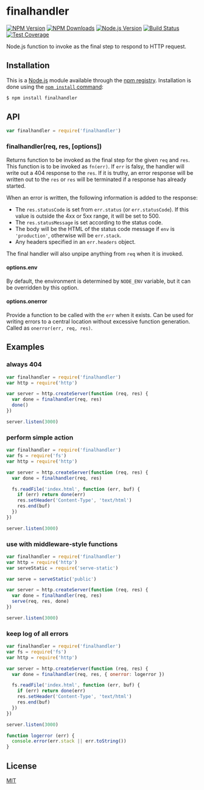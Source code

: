# finalhandler

[![NPM Version][npm-image]][npm-url]
[![NPM Downloads][downloads-image]][downloads-url]
[![Node.js Version][node-image]][node-url]
[![Build Status][github-actions-ci-image]][github-actions-ci-url]
[![Test Coverage][coveralls-image]][coveralls-url]

Node.js function to invoke as the final step to respond to HTTP request.

## Installation

This is a [Node.js](https://nodejs.org/en/) module available through the
[npm registry](https://www.npmjs.com/). Installation is done using the
[`npm install` command](https://docs.npmjs.com/getting-started/installing-npm-packages-locally):

```sh
$ npm install finalhandler
```

## API

```js
var finalhandler = require('finalhandler')
```

### finalhandler(req, res, [options])

Returns function to be invoked as the final step for the given `req` and `res`. This function is to
be invoked as `fn(err)`. If `err` is falsy, the handler will write out a 404 response to the `res`.
If it is truthy, an error response will be written out to the `res` or `res` will be terminated if a
response has already started.

When an error is written, the following information is added to the response:

* The `res.statusCode` is set from `err.status` (or `err.statusCode`). If this value is outside the
  4xx or 5xx range, it will be set to 500.
* The `res.statusMessage` is set according to the status code.
* The body will be the HTML of the status code message if `env` is
  `'production'`, otherwise will be `err.stack`.
* Any headers specified in an `err.headers` object.

The final handler will also unpipe anything from `req` when it is invoked.

#### options.env

By default, the environment is determined by `NODE_ENV` variable, but it can be overridden by this
option.

#### options.onerror

Provide a function to be called with the `err` when it exists. Can be used for writing errors to a
central location without excessive function generation. Called as `onerror(err, req, res)`.

## Examples

### always 404

```js
var finalhandler = require('finalhandler')
var http = require('http')

var server = http.createServer(function (req, res) {
  var done = finalhandler(req, res)
  done()
})

server.listen(3000)
```

### perform simple action

```js
var finalhandler = require('finalhandler')
var fs = require('fs')
var http = require('http')

var server = http.createServer(function (req, res) {
  var done = finalhandler(req, res)

  fs.readFile('index.html', function (err, buf) {
    if (err) return done(err)
    res.setHeader('Content-Type', 'text/html')
    res.end(buf)
  })
})

server.listen(3000)
```

### use with middleware-style functions

```js
var finalhandler = require('finalhandler')
var http = require('http')
var serveStatic = require('serve-static')

var serve = serveStatic('public')

var server = http.createServer(function (req, res) {
  var done = finalhandler(req, res)
  serve(req, res, done)
})

server.listen(3000)
```

### keep log of all errors

```js
var finalhandler = require('finalhandler')
var fs = require('fs')
var http = require('http')

var server = http.createServer(function (req, res) {
  var done = finalhandler(req, res, { onerror: logerror })

  fs.readFile('index.html', function (err, buf) {
    if (err) return done(err)
    res.setHeader('Content-Type', 'text/html')
    res.end(buf)
  })
})

server.listen(3000)

function logerror (err) {
  console.error(err.stack || err.toString())
}
```

## License

[MIT](LICENSE)

[npm-image]: https://img.shields.io/npm/v/finalhandler.svg

[npm-url]: https://npmjs.org/package/finalhandler

[node-image]: https://img.shields.io/node/v/finalhandler.svg

[node-url]: https://nodejs.org/en/download

[coveralls-image]: https://img.shields.io/coveralls/pillarjs/finalhandler.svg

[coveralls-url]: https://coveralls.io/r/pillarjs/finalhandler?branch=master

[downloads-image]: https://img.shields.io/npm/dm/finalhandler.svg

[downloads-url]: https://npmjs.org/package/finalhandler

[github-actions-ci-image]: https://img.shields.io/github/workflow/status/pillarjs/finalhandler/ci/master?label=ci

[github-actions-ci-url]: https://github.com/jshttp/pillarjs/finalhandler?query=workflow%3Aci
